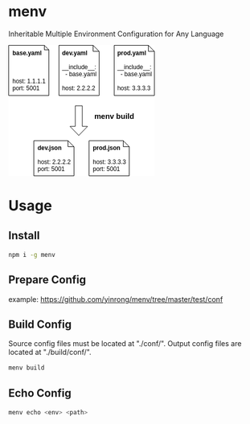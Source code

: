 # menv
Inheritable Multiple Environment Configuration for Any Language

![Demo: menv build](https://github.com/yinrong/menv/raw/master/demo.png "menv build")

# Usage

## Install
```sh
npm i -g menv
```

## Prepare Config
example: https://github.com/yinrong/menv/tree/master/test/conf


## Build Config
Source config files must be located at "./conf/".
Output config files are located at "./build/conf/".

```sh
menv build
```

## Echo Config
```sh
menv echo <env> <path>
```
